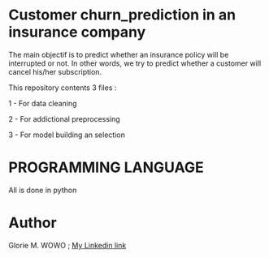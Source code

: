 # Customer churn_prediction in an insurance company

The main objectif is to predict  whether an insurance policy will be interrupted or not. In other words, we try to predict whether a customer will cancel his/her subscription.

This repository contents 3 files :

1 - For data cleaning

2 - For addictional preprocessing

3 - For model building an selection

# PROGRAMMING LANGUAGE 
All is done in python

# Author
Glorie M. WOWO ; [My Linkedin link](https://cm.linkedin.com/in/glorie-metsa-wowo-97642211b)
